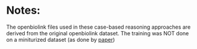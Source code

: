 # Notes:
The openbiolink files used in these case-based reasoning approaches are derived from the original openbiolink dataset. The training was NOT done on a miniturized dataset \(as done by [paper](https://academic.oup.com/bib/article/23/6/bbac481/6831005))
